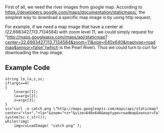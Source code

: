 First of all, we need the river images from google map. According to https://developers.google.com/maps/documentation/staticmaps/, the simplest way to download a specific map image is by using http request. 

For example, if we need a map image that have a center at (22.6983427,113.7134584) with zoom level 11, we could simply request for "http://maps.googleapis.com/maps/api/staticmap?center=22.6983427,113.7134584&zoom=11&size=640x640&maptype=roadmap&sensor=false"(which is the Pearl River). Thus we could turn to curl for downloading the map image.

## Example Code
```
string lo,la,z,sc;
if(argc==4)
{
    lo=argv[1];
    la=argv[2];
    z=argv[3];
}
sc="curl -o catch.png \"http://maps.googleapis.com/maps/api/staticmap?center="+lo+","+la+"&zoom="+z+"&size=640x640&maptype=roadmap&sensor=false\"";
system(sc.c_str());
while(!img)
    img=cvLoadImage( "catch.png" );
```
